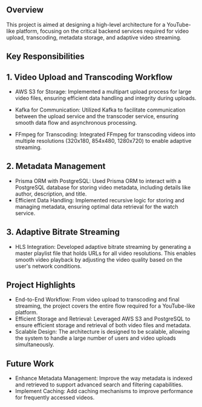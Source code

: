 
## Overview
This project is aimed at designing a high-level architecture for a YouTube-like platform, focusing on the critical backend services required for video upload, transcoding, metadata storage, and adaptive video streaming.
## Key Responsibilities
## 1. Video Upload and Transcoding Workflow

- AWS S3 for Storage: Implemented a multipart upload process for large video files, ensuring efficient data handling and integrity during uploads.

- Kafka for Communication: Utilized Kafka to facilitate communication between the upload service and the transcoder service, ensuring smooth data flow and asynchronous processing.

- FFmpeg for Transcoding: Integrated FFmpeg for transcoding videos into multiple resolutions (320x180, 854x480, 1280x720) to enable adaptive streaming.


## 2. Metadata Management
- Prisma ORM with PostgreSQL: Used Prisma ORM to interact with a PostgreSQL database for storing video metadata, including details like author, description, and title.
- Efficient Data Handling: Implemented recursive logic for storing and managing metadata, ensuring optimal data retrieval for the watch service.
## 3. Adaptive Bitrate Streaming

- HLS Integration: Developed adaptive bitrate streaming by generating a master playlist file that holds URLs for all video resolutions. This enables smooth video playback by adjusting the video quality based on the user's network conditions.
## Project Highlights

- End-to-End Workflow: From video upload to transcoding and final streaming, the project covers the entire flow required for a YouTube-like platform.
- Efficient Storage and Retrieval: Leveraged AWS S3 and PostgreSQL to ensure efficient storage and retrieval of both video files and metadata.
- Scalable Design: The architecture is designed to be scalable, allowing the system to handle a large number of users and video uploads simultaneously.
## Future Work

- Enhance Metadata Management: Improve the way metadata is indexed and retrieved to support advanced search and filtering capabilities.
- Implement Caching: Add caching mechanisms to improve performance for frequently accessed videos.
